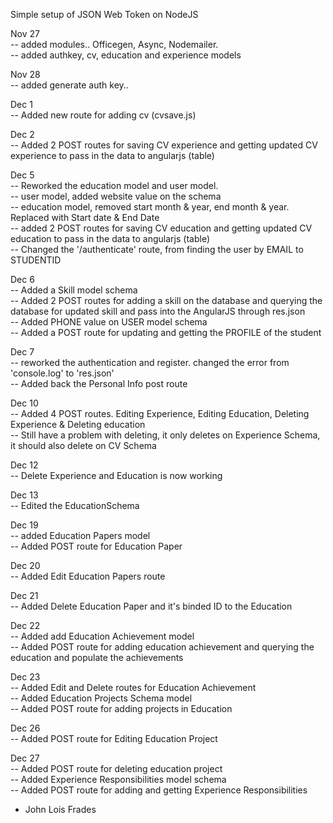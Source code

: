 Simple setup of JSON Web Token on NodeJS <br>


Nov 27 <br>
-- added modules.. Officegen, Async, Nodemailer. <br>
-- added authkey, cv, education and experience models <br>

Nov 28 <br>
-- added generate auth key.. <br>

Dec 1 <br>
-- Added new route for adding cv (cvsave.js) <br>

Dec 2 <br>
-- Added 2 POST routes for saving CV experience and getting updated CV experience to pass in the data to angularjs (table) <br>

Dec 5 <br>
-- Reworked the education model and user model. <br>
  -- user model, added website value on the schema <br>
  -- education model, removed start month & year, end month & year. Replaced with Start date & End Date <br>
-- added 2 POST routes for saving CV education and getting updated CV education to pass in the data to angularjs (table) <br>
-- Changed the '/authenticate' route, from finding the user by EMAIL to STUDENTID <br>

Dec 6 <br>
-- Added a Skill model schema <br>
-- Added 2 POST routes for adding a skill on the database and querying the database for updated skill and pass into the AngularJS through res.json <br>
-- Added PHONE value on USER model schema <br>
-- Added a POST route for updating and getting the PROFILE of the student <br>

Dec 7 <br>
-- reworked the authentication and register. changed the error from 'console.log' to 'res.json' <br>
-- Added back the Personal Info post route <br>

Dec 10 <br>
-- Added 4 POST routes. Editing Experience, Editing Education, Deleting Experience & Deleting education <br>
-- Still have a problem with deleting, it only deletes on Experience Schema, it should also delete on CV Schema <br>

Dec 12 <br>
-- Delete Experience and Education is now working <br>

Dec 13 <br>
-- Edited the EducationSchema <br>

Dec 19 <br>
-- added Education Papers model <br>
-- Added POST route for Education Paper <br>

Dec 20 <br>
-- Added Edit Education Papers route <br>

Dec 21 <br>
-- Added Delete Education Paper and it's binded ID to the Education <br>

Dec 22 <br>
-- Added add Education Achievement model <br>
-- Added POST route for adding education achievement and querying the education and populate the achievements <br>

Dec 23 <br>
-- Added Edit and Delete routes for Education Achievement <br>
-- Added Education Projects Schema model <br>
-- Added POST route for adding projects in Education <br>

Dec 26 <br>
-- Added POST route for Editing Education Project <br>

Dec 27 <br>
-- Added POST route for deleting education project <br>
-- Added Experience Responsibilities model schema <br>
-- Added POST route for adding and getting Experience Responsibilities <br>

- John Lois Frades